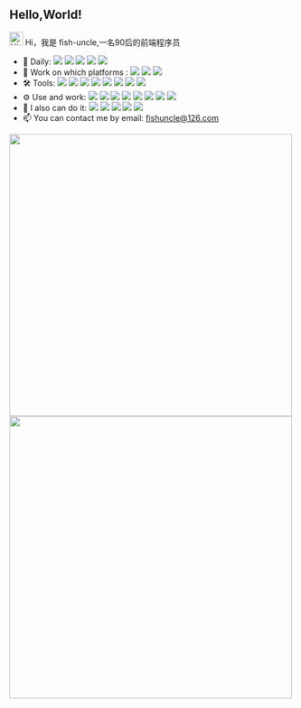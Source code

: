## Hello,World!

<img src='https://qpluspicture.oss-cn-beijing.aliyuncs.com/6LjjQA/Hi.gif' alt='Hi' width="24"/> Hi，我是 fish-uncle,一名90后的前端程序员

- 🚀 Daily: ![](https://img.shields.io/badge/Webstorm-blue?logo=webstorm) ![](https://img.shields.io/badge/Chrome-white?logo=google-chrome) ![](https://img.shields.io/badge/Jenkins-white?logo=jenkins) ![](https://img.shields.io/badge/Github-blue?logo=github) ![](https://img.shields.io/badge/Gitlab-gray?logo=gitlab)
- 🎸 Work on which platforms : ![](https://img.shields.io/badge/Linux-gray?logo=linux) ![](https://img.shields.io/badge/Mac-blue?logo=macos) ![](https://img.shields.io/badge/Windows-blue?logo=windows)
- 🛠 Tools: ![](https://img.shields.io/badge/Vite-white?logo=vite) ![](https://img.shields.io/badge/Prettier-white?logo=prettier) ![](https://img.shields.io/badge/Eslint-blue?logo=eslint) ![](https://img.shields.io/badge/Stylelint-blue?logo=stylelint) ![](https://img.shields.io/badge/Webpack-white?logo=webpack) ![](https://img.shields.io/badge/Npm-white?logo=npm) ![](https://img.shields.io/badge/Git-white?logo=git) ![](https://img.shields.io/badge/Babel-gray?logo=babel)
- ⚙️ Use and work: ![](https://img.shields.io/badge/Vue-white?logo=Vue.js) ![](https://img.shields.io/badge/TS-white?logo=typescript) ![](https://img.shields.io/badge/H5-white?logo=html5) ![](https://img.shields.io/badge/CSS3-blue?logo=css3) ![](https://img.shields.io/badge/JS-gray?logo=javascript) ![](https://img.shields.io/badge/Sass-white?logo=sass) ![](https://img.shields.io/badge/Less-blue?logo=less) ![](https://img.shields.io/badge/Pug-white?logo=pug)
- 🌱 I also can do it: ![](https://img.shields.io/badge/Node.js-white?logo=Node.js) ![](https://img.shields.io/badge/Nginx-blue?logo=nginx) ![](https://img.shields.io/badge/MongoDB-white?logo=MongoDB) ![](https://img.shields.io/badge/Redis-white?logo=redis) ![](https://img.shields.io/badge/Mysql-white?logo=mysql)
- 📫 You can contact me by email: fishuncle@126.com

<img src="https://github-readme-stats.vercel.app/api?username=fish-uncle&show_icons=true" width="500"/>
<img src="https://github-readme-stats.vercel.app/api/top-langs?username=fish-uncle&layout=compact" width="500"/>
